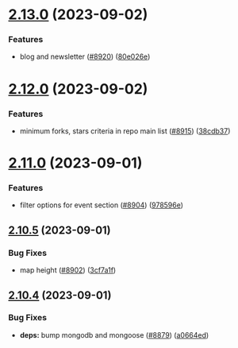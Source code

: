 # [2.13.0](https://github.com/EddieHubCommunity/BioDrop/compare/v2.12.0...v2.13.0) (2023-09-02)


### Features

* blog and newsletter ([#8920](https://github.com/EddieHubCommunity/BioDrop/issues/8920)) ([80e026e](https://github.com/EddieHubCommunity/BioDrop/commit/80e026e4c7b349d0a5abbefa0fdc4e9a09693760))



# [2.12.0](https://github.com/EddieHubCommunity/BioDrop/compare/v2.11.0...v2.12.0) (2023-09-02)


### Features

* minimum forks, stars criteria in repo main list ([#8915](https://github.com/EddieHubCommunity/BioDrop/issues/8915)) ([38cdb37](https://github.com/EddieHubCommunity/BioDrop/commit/38cdb37e9c39813a0a2e5d39c90c52be7f939696))



# [2.11.0](https://github.com/EddieHubCommunity/BioDrop/compare/v2.10.5...v2.11.0) (2023-09-01)


### Features

* filter options for event section ([#8904](https://github.com/EddieHubCommunity/BioDrop/issues/8904)) ([978596e](https://github.com/EddieHubCommunity/BioDrop/commit/978596ed2e6e1c2e16415189891103cfa1182620))



## [2.10.5](https://github.com/EddieHubCommunity/BioDrop/compare/v2.10.4...v2.10.5) (2023-09-01)


### Bug Fixes

* map height ([#8902](https://github.com/EddieHubCommunity/BioDrop/issues/8902)) ([3cf7a1f](https://github.com/EddieHubCommunity/BioDrop/commit/3cf7a1f18db42c952b3989077dc78acaa90b55f1))



## [2.10.4](https://github.com/EddieHubCommunity/BioDrop/compare/v2.10.3...v2.10.4) (2023-09-01)


### Bug Fixes

* **deps:** bump mongodb and mongoose ([#8879](https://github.com/EddieHubCommunity/BioDrop/issues/8879)) ([a0664ed](https://github.com/EddieHubCommunity/BioDrop/commit/a0664ed0247ca5b0bb7a2e2dde5c339b21180930))



